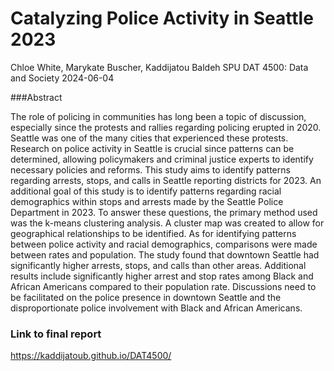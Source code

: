# Catalyzing Police Activity in Seattle 2023

Chloe White, Marykate Buscher, Kaddijatou Baldeh
SPU DAT 4500: Data and Society 
2024-06-04

###Abstract

The role of policing in communities has long been a topic of discussion, especially since the protests and rallies regarding policing erupted in 2020. Seattle was one of the many cities that experienced these protests. Research on police activity in Seattle is crucial since patterns can be determined, allowing policymakers and criminal justice experts to identify necessary policies and reforms. This study aims to identify patterns regarding arrests, stops, and calls in Seattle reporting districts for 2023. An additional goal of this study is to identify patterns regarding racial demographics within stops and arrests made by the Seattle Police Department in 2023. To answer these questions, the primary method used was the k-means clustering analysis. A cluster map was created to allow for geographical relationships to be identified. As for identifying patterns between police activity and racial demographics, comparisons were made between rates and population. The study found that downtown Seattle had significantly higher arrests, stops, and calls than other areas. Additional results include significantly higher arrest and stop rates among Black and African Americans compared to their population rate. Discussions need to be facilitated on the police presence in downtown Seattle and the disproportionate police involvement with Black and African Americans.

### Link to final report 
https://kaddijatoub.github.io/DAT4500/
